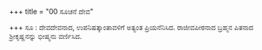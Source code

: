 +++
title = "00 ಸೂಚನೆ ದೇವ"

+++
ಸೂ : ದೇವದೇವನಾದ, ಉಪನಿಷತ್ಕಾಂತಾವಳಿಗೆ ಅತ್ಯಂತ ಪ್ರಿಯನೆನಿಸಿದ. ರಾಜೀವಪೀಠನಾದ ಬ್ರಹ್ಮನ   ಪಿತನಾದ ಶ್ರೀಕೃಷ್ಣನನ್ನು ಭೀಷ್ಮನು ವರ್ಣಿಸಿದ.
